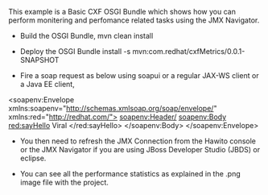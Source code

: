 This example is a Basic CXF OSGI Bundle which shows how you can perform monitering and perfomance related tasks using the JMX Navigator.

- Build the OSGI Bundle, 
mvn clean install

- Deploy the OSGI Bundle 
install -s mvn:com.redhat/cxfMetrics/0.0.1-SNAPSHOT

- Fire a soap request as below using soapui or a regular JAX-WS client or a Java EE client,

<soapenv:Envelope xmlns:soapenv="http://schemas.xmlsoap.org/soap/envelope/" xmlns:red="http://redhat.com/">
   <soapenv:Header/>
   <soapenv:Body>
      <red:sayHello>
         <!--Optional:-->
         <arg0>Viral</arg0>
      </red:sayHello>
   </soapenv:Body>
</soapenv:Envelope>

- You then need to refresh the JMX Connection from the Hawito console or the JMX Navigator if you are using JBoss Developer Studio (JBDS) or eclipse.

- You can see all the performance statistics as explained in the .png image file with the project. 

